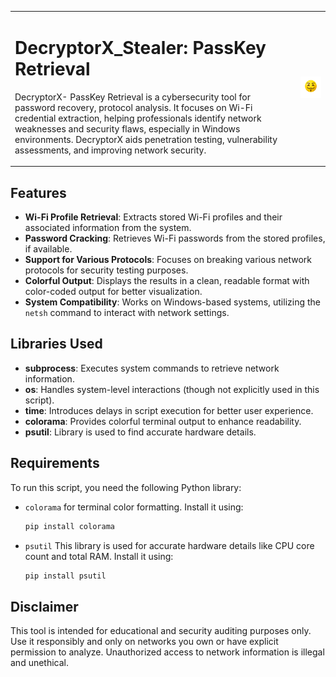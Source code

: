<table>
  <tr>
    <td>
      <h1>DecryptorX_Stealer: PassKey Retrieval</h1>
      <p>DecryptorX- PassKey Retrieval is a cybersecurity tool for password recovery, protocol analysis. It focuses on Wi-Fi credential extraction, helping professionals identify network weaknesses and security flaws, especially in Windows environments. DecryptorX aids penetration testing, vulnerability assessments, and improving network security.</p>
    </td>
    <td style="vertical-align: middle; margin-top: 8px;">
      <img src="https://github.com/UjjwalSaini07/DecryptorX_Stealer/blob/main/ArdiunoCracks/assests/ReadmeAssests/HackerEmoji.png?raw=true" alt="Hacker Emoji">
    </td>
  </tr>
</table>


## Features

- **Wi-Fi Profile Retrieval**: Extracts stored Wi-Fi profiles and their associated information from the system.
- **Password Cracking**: Retrieves Wi-Fi passwords from the stored profiles, if available.
- **Support for Various Protocols**: Focuses on breaking various network protocols for security testing purposes.
- **Colorful Output**: Displays the results in a clean, readable format with color-coded output for better visualization.
- **System Compatibility**: Works on Windows-based systems, utilizing the `netsh` command to interact with network settings.

## Libraries Used

- **subprocess**: Executes system commands to retrieve network information.
- **os**: Handles system-level interactions (though not explicitly used in this script).
- **time**: Introduces delays in script execution for better user experience.
- **colorama**: Provides colorful terminal output to enhance readability.
- **psutil**: Library is used to find accurate hardware details.

## Requirements

To run this script, you need the following Python library:

- `colorama` for terminal color formatting. Install it using:
  
  ```bash
  pip install colorama
  ```
- `psutil` This library is used for accurate hardware details like CPU core count and total RAM. Install it using:
  
  ```bash
  pip install psutil
  ```

## Disclaimer
This tool is intended for educational and security auditing purposes only. Use it responsibly and only on networks you own or have explicit permission to analyze. Unauthorized access to network information is illegal and unethical.

